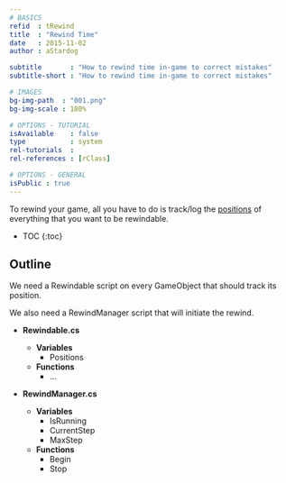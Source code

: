 ```yaml
---
# BASICS
refid  : tRewind
title  : "Rewind Time"
date   : 2015-11-02
author : aStardog

subtitle       : "How to rewind time in-game to correct mistakes"
subtitle-short : "How to rewind time in-game to correct mistakes"

# IMAGES
bg-img-path  : "001.png"
bg-img-scale : 180%

# OPTIONS - TUTORIAL
isAvailable    : false
type           : system
rel-tutorials  : 
rel-references : [rClass]

# OPTIONS - GENERAL
isPublic : true
---
```

To rewind your game, all you have to do is track/log the <a href="http://docs.unity3d.com/ScriptReference/Transform-position.html" class="external">positions</a> of everything that you want to be rewindable.

* TOC
{:toc}

## Outline

We need a Rewindable script on every GameObject that should track its position.

We also need a RewindManager script that will initiate the rewind.

* **Rewindable.cs**
  * **Variables**
    * Positions
  * **Functions**
    * ...

* **RewindManager.cs**
  * **Variables**
	* IsRunning
	* CurrentStep
	* MaxStep
  * **Functions**
    * Begin
	* Stop

<script src="https://gist.github.com/st4rdog/e2106ebfde1f7ba93d5d.js"></script>

<script src="https://gist.github.com/st4rdog/443c828441146fc7c2ff.js"></script>